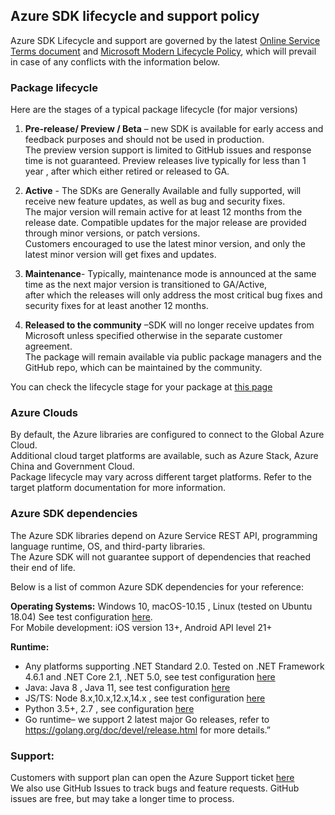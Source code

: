 ## **Azure SDK lifecycle and support policy**

Azure SDK Lifecycle and support are governed by the latest [Online Service Terms document](https://www.microsoftvolumelicensing.com/Downloader.aspx?documenttype=OST&lang=English) and [Microsoft Modern Lifecycle Policy](https://docs.microsoft.com/en-US/lifecycle/policies/modern),  which will prevail in case of any conflicts with the information below. 

### **Package lifecycle** 
Here are the stages of a typical package lifecycle (for major versions)
1.	**Pre-release/ Preview / Beta** – new SDK is available for early access and feedback purposes and should not be used in production.  
The preview version support is limited to GitHub issues and response time is not guaranteed. Preview releases live typically for less than 1 year , after which either retired or released to GA.

2.	**Active** - The SDKs are Generally Available and fully supported, will receive new feature updates, as well as bug and security fixes.  
The major version will remain active for at least 12 months from the release date. Compatible updates for the major release are provided through minor versions, or patch versions.  
Customers encouraged to use the latest minor version, and only the latest minor version will get fixes and updates.  

3.	**Maintenance**- Typically, maintenance mode is announced at the same time as the next major version is transitioned to GA/Active,  
after which the releases will only address the most critical bug fixes and security fixes for at least another 12 months.  

4.	**Released to the community** –SDK will no longer receive updates from Microsoft unless specified otherwise in the separate customer agreement.  
The package will remain available via public package managers and the GitHub repo, which can be maintained by the community.  

You can check the lifecycle stage for your package at [this page](https://azure.github.io/azure-sdk/releases/latest/index.html)  

### **Azure Clouds** 
By default, the Azure libraries are configured to connect to the Global Azure Cloud.  
Additional cloud target platforms are available, such as Azure Stack, Azure China and Government Cloud.  
Package lifecycle may vary across different target platforms. Refer to the target platform documentation for more information.   

### **Azure SDK dependencies**
The Azure SDK libraries depend on Azure Service REST API, programming language runtime, OS, and third-party libraries.  
The Azure SDK will not guarantee support of dependencies that reached their end of life.  

Below is a list of common Azure SDK dependencies for your reference: 

**Operating Systems:** Windows 10, macOS-10.15 , Linux (tested on Ubuntu 18.04)  See test configuration [here](https://github.com/Azure/azure-sdk-for-net/blob/master/eng/pipelines/templates/stages/platform-matrix.json).   
For Mobile development: iOS version 13+, Android API level 21+

**Runtime:** 
* Any platforms supporting .NET Standard 2.0. Tested on .NET Framework 4.6.1 and .NET Core 2.1, .NET 5.0, see test configuration [here](https://github.com/Azure/azure-sdk-for-net/blob/master/eng/pipelines/templates/stages/platform-matrix.json)  
* Java: Java 8 , Java 11, see test configuration [here](https://github.com/Azure/azure-sdk-for-java/blob/master/eng/pipelines/templates/stages/platform-matrix.json)  
* JS/TS: Node 8.x,10.x,12.x,14.x , see test configuration [here](https://github.com/Azure/azure-sdk-for-js/blob/master/eng/pipelines/templates/stages/platform-matrix.json)  
* Python 3.5+, 2.7 , see configuration [here](https://github.com/Azure/azure-sdk-for-python/blob/master/eng/pipelines/templates/stages/platform-matrix.json)  
* Go runtime– we support 2 latest major Go releases, refer to  https://golang.org/doc/devel/release.html for more details.”

### **Support**:
Customers with support plan can open the Azure Support ticket [here](https://nam06.safelinks.protection.outlook.com/?url=https%3A%2F%2Fazure.microsoft.com%2Fen-us%2Fsupport%2Fcreate-ticket%2F&data=04%7C01%7CElena.Raikhman%40microsoft.com%7C144b66f8b5c0490f3cbe08d8d765b744%7C72f988bf86f141af91ab2d7cd011db47%7C1%7C0%7C637496179151201463%7CUnknown%7CTWFpbGZsb3d8eyJWIjoiMC4wLjAwMDAiLCJQIjoiV2luMzIiLCJBTiI6Ik1haWwiLCJXVCI6Mn0%3D%7C1000&sdata=Ie8gcF%2B0sRcrS25b28XKQcogcUr90NNXRcXXqwYrBz8%3D&reserved=0)  
We also use GitHub Issues to track bugs and feature requests. GitHub issues are free, but may take a longer time to process.   
